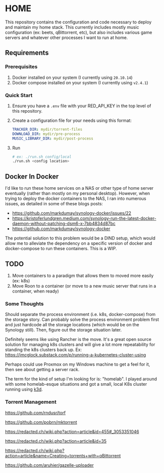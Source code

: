 # HOME

This repository contains the configuration and code necessary to deploy and maintain my home stack. This currently includes mostly music configuration (ex: beets, qBittorrent, etc), but also includes various game servers and whatever other processes I want to run at home.

## Requirements

### Prerequisites

1. Docker installed on your system (I currently using `20.10.14`)
2. Docker compose installed on your system (I currently using `v2.4.1`)

### Quick Start

1. Ensure you have a `.env` file with your RED_API_KEY in the top level of this repository.
2. Create a configuration file for your needs using this format:

    ```yaml
    TRACKER_DIR: mydir/torrent-files
    DOWNLOAD_DIR: mydir/pre-process
    MUSIC_LIBRARY_DIR: mydir/post-process
    ```

3. Run

    ```bash
    # ex: ./run.sh config/local
    ./run.sh <config location>
    ```

## Docker In Docker

I'd like to run these home services on a NAS or other type of home server eventually (rather than mostly on my personal desktop). However, when trying to deploy the docker containers to the NAS, I ran into numerous issues, as detailed in some of these blogs posts:

- <https://github.com/markdumay/synology-docker/issues/22>
- <https://kristoferlundgren.medium.com/synology-run-the-latest-docker-daemon-without-patching-dsm6-x-7bb4834d87bc>
- <https://github.com/markdumay/synology-docker>

The potential solution to this problem would be a DIND setup, which would allow me to alleviate the dependency on a specific version of docker and docker-compose to run these containers. This is a WIP.

## TODO

1. Move containers to a paradigm that allows them to moved more easily (ex: k8s)
2. Move Roon to a container (or move to a new music server that runs in a container, when ready)

### Some Thoughts

Should separate the process environment (i.e. k8s, docker-compose) from the storage story. Can probably solve the process environment problem first and just hardcode all the storage locations (which would be on the Synology still). Then, figure out the storage situation later.

Definitely seems like using Rancher is the move. It's a great open source solution for managing k8s clusters and will give a lot more repeatability for standing the k8s clusters back up. Ex: <https://jmcglock.substack.com/p/running-a-kubernetes-cluster-using>

Perhaps could use Proxmox on my Windows machine to get a feel for it, then see about getting a server rack.

The term for the kind of setup I'm looking for is: "homelab". I played around with some homelab-esque situations and got a small, local K8s cluster running using [k3d](https://k3d.io/v5.4.9/).

### Torrent Management

<https://github.com/rndusr/torf>

<https://github.com/pobrn/mktorrent>

<https://redacted.ch/wiki.php?action=article&id=455#_3053351046>

<https://redacted.ch/wiki.php?action=article&id=35>

<https://redacted.ch/wiki.php?action=article&name=Creating+torrents+with+qBittorrent>

<https://github.com/aruhier/gazelle-uploader>
